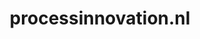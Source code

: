 ---
layout: post
title:  "processinnovation.nl"
internal_url:  "/dutchgov/processinnovation.nl.html"
subdomains_count: 2
all_subdomains_count: 2
urls_count: 2
ssl_rank: 0
http_rank: 94
url_link: /data/processinnovation.nl/urls.txt
all_subdomains_link: /data/processinnovation.nl/all_subdomains.txt
subdomains_link: /data/processinnovation.nl/subdomains.txt
categories: dutchgov
---
